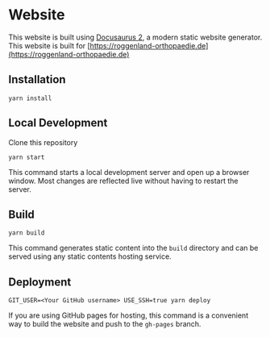# Website

This website is built using [Docusaurus 2](https://v2.docusaurus.io/), a modern static website generator.
This website is built for [https://roggenland-orthopaedie.de](https://roggenland-orthopaedie.de)

## Installation

```console
yarn install
```

## Local Development

Clone this repository

```console
yarn start
```

This command starts a local development server and open up a browser window. Most changes are reflected live without having to restart the server.

## Build

```console
yarn build
```

This command generates static content into the `build` directory and can be served using any static contents hosting service.

## Deployment

```console
GIT_USER=<Your GitHub username> USE_SSH=true yarn deploy
```

If you are using GitHub pages for hosting, this command is a convenient way to build the website and push to the `gh-pages` branch.

